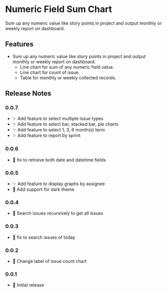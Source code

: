 # Numeric Field Sum Chart

Sum up any numeric value like story points in project and output monthly or weekly report on dashboard.

## Features

- Sum up any numeric value like story points in project and output monthly or weekly report on dashboard.
  - Line chart for sum of any numeric field value.
  - Line chart for count of issue.
  - Table for monthly or weekly collected records.

## Release Notes

### 0.0.7

- ✨ Add feature to select multiple issue types
- ✨ Add feature to select bar, stacked bar, pie charts
- ✨ Add feature to select 1, 3, 6 month(s) term
- ✨ Add feature to report by sprint

### 0.0.6

- 🐛 fix to retrieve both date and datetime fields

### 0.0.5

- ✨ Add feature to display graphs by assignee
- 💄 Add support for dark theme

### 0.0.4

- 🐛 Search issues recursively to get all issues

### 0.0.3

- 🐛 fix to search issues of today

### 0.0.2

- 💄 Change label of issue count chart

### 0.0.1

- 🎉 Initial release
